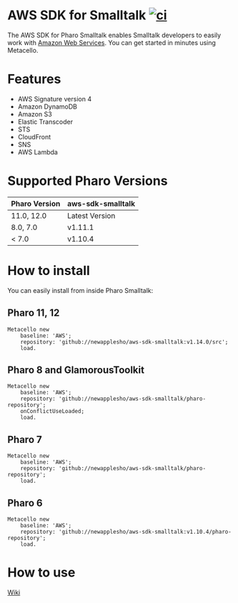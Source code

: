 # AWS SDK for Smalltalk [![ci](https://github.com/newapplesho/aws-sdk-smalltalk/actions/workflows/ci.yml/badge.svg)](https://github.com/newapplesho/aws-sdk-smalltalk/actions/workflows/ci.yml)

The AWS SDK for Pharo Smalltalk enables Smalltalk developers to easily work with [Amazon Web Services](http://aws.amazon.com/). You can get started in minutes using Metacello.

# Features

- AWS Signature version 4
- Amazon DynamoDB
- Amazon S3
- Elastic Transcoder
- STS
- CloudFront
- SNS
- AWS Lambda

# Supported Pharo Versions

| Pharo Version | aws-sdk-smalltalk |
| ------------- | ----------------- |
| 11.0, 12.0    | Latest Version    |
| 8.0, 7.0      | v1.11.1           |
| < 7.0         | v1.10.4           |

# How to install

You can easily install from inside Pharo Smalltalk:

## Pharo 11, 12

```smalltalk
Metacello new
    baseline: 'AWS';
    repository: 'github://newapplesho/aws-sdk-smalltalk:v1.14.0/src';
    load.
```

## Pharo 8 and GlamorousToolkit

```smalltalk
Metacello new
    baseline: 'AWS';
    repository: 'github://newapplesho/aws-sdk-smalltalk/pharo-repository';
    onConflictUseLoaded;
    load.
```

## Pharo 7

```smalltalk
Metacello new
    baseline: 'AWS';
    repository: 'github://newapplesho/aws-sdk-smalltalk/pharo-repository';
    load.
```

## Pharo 6

```smalltalk
Metacello new
    baseline: 'AWS';
    repository: 'github://newapplesho/aws-sdk-smalltalk:v1.10.4/pharo-repository';
    load.
```

# How to use

[Wiki](https://github.com/newapplesho/aws-sdk-smalltalk/wiki)
